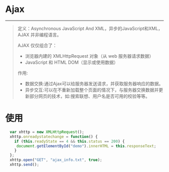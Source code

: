 # Ajax

---

> 定义：Asynchronous JavaScript And XML，异步的JavaScript和XML，AJAX 并非编程语言。
>
> AJAX 仅仅组合了：
>
> - 浏览器内建的 XMLHttpRequest 对象（从 web 服务器请求数据）
> - JavaScript 和 HTML DOM（显示或使用数据）
>
> 作用:
>
> - 数据交换:通过Ajax可以给服务器发送请求，并获取服务器响应的数据。
> - 异步交互:可以在不重新加载整个页面的情况下，与服务器交换数据并更新部分网页的技术，如:搜索联想、用户名是否可用的校验等等。



# 使用

```js
  var xhttp = new XMLHttpRequest();
  xhttp.onreadystatechange = function() {
    if (this.readyState == 4 && this.status == 200) {
     document.getElementById("demo").innerHTML = this.responseText;
    }
  };
  xhttp.open("GET", "ajax_info.txt", true);
  xhttp.send();
```

